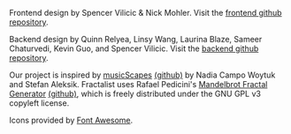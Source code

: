Frontend design by Spencer Vilicic & Nick Mohler. Visit the <a href="https://github.com/quence-dev/fractalist">frontend github repository</a>.

Backend design by Quinn Relyea, Linsy Wang, Laurina Blaze, Sameer Chaturvedi, Kevin Guo, and Spencer Vilicic. Visit the <a href="https://github.com/relishyeah/YellowBrick/tree/main/backend">backend github repository</a>.
        
Our project is inspired by <a href="https://musicscapes.herokuapp.com/">musicScapes</a> <a href="https://github.com/StefanAleksik/musicScape">(github)</a> by Nadia Campo Woytuk and Stefan Aleksik. Fractalist uses Rafael Pedicini's <a href="https://fractal.rafgraph.dev/">Mandelbrot Fractal Generator</a> <a href="https://github.com/rafgraph/fractal">(github)</a>, which is freely distributed under the GNU GPL v3 copyleft license.

Icons provided by <a href="https://fontawesome.com">Font Awesome</a>.
